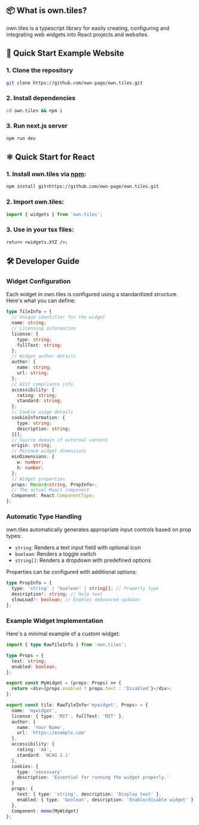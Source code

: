 ## 📦 What is own.tiles?

own.tiles is a typescript library for easily creating, configuring and integrating web widgets into React projects and websites.

## 🚀 Quick Start Example Website

### 1. Clone the repository

```bash
git clone https://github.com/own-page/own.tiles.git
```

### 2. Install dependencies

```bash
cd own.tiles && npm i
```

### 3. Run next.js server

```bash
npm run dev
```

## ⚛️ Quick Start for React

### 1. Install own.tiles via [npm](https://www.npmjs.com/):

```bash
npm install git+https://github.com/own-page/own.tiles.git
```

### 2. Import own.tiles:

```ts
import { widgets } from 'own.tiles';
```

### 3. Use in your tsx files:

```tsx
return <widgets.XYZ />;
```

## 🛠️ Developer Guide

### Widget Configuration

Each widget in own.tiles is configured using a standardized structure. Here's what you can define:

```typescript
type TileInfo = {
  // Unique identifier for the widget
  name: string;
  // Licensing information
  license: {
    type: string;
    fullText: string;
  };
  // Widget author details
  author: {
    name: string;
    url: string;
  };
  // A11Y compliance info
  accessibility: {
    rating: string;
    standard: string;
  };
  // Cookie usage details
  cookieInformation: {
    type: string;
    description: string;
  }[];
  // Source domain of external content
  origin: string;
  // Minimum widget dimensions
  minDimensions: {
    w: number;
    h: number;
  };
  // Widget properties
  props: Record<string, PropInfo>;
  // The actual React component
  Component: React.ComponentType;
};
```

### Automatic Type Handling

own.tiles automatically generates appropriate input controls based on prop types:

- `string`: Renders a text input field with optional icon
- `boolean`: Renders a toggle switch
- `string[]`: Renders a dropdown with predefined options

Properties can be configured with additional options:

```typescript
type PropInfo = {
  type: 'string' | 'boolean' | string[]; // Property type
  description?: string; // Help text
  slowLoad?: boolean; // Enables debounced updates
};
```

### Example Widget Implementation

Here's a minimal example of a custom widget:

```typescript
import { type RawTileInfo } from 'own.tiles';

type Props = {
  text: string;
  enabled: boolean;
};

export const MyWidget = (props: Props) => {
  return <div>{props.enabled ? props.text : 'Disabled'}</div>;
};

export const tile: RawTileInfo<'mywidget', Props> = {
  name: 'mywidget',
  license: { type: 'MIT', fullText: 'MIT' },
  author: {
    name: 'Your Name',
    url: 'https://example.com'
  },
  accessibility: {
    rating: 'AA',
    standard: 'WCAG 2.1'
  },
  cookies: {
    type: 'necessary'
    description: 'Essential for running the widget properly.'
  }
  props: {
    text: { type: 'string', description: 'Display text' },
    enabled: { type: 'boolean', description: 'Enable/disable widget' }
  },
  Component: memo(MyWidget)
};
```
